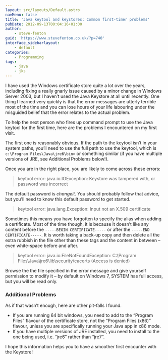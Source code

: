 ```yaml
---
layout: src/layouts/Default.astro
navMenu: false
title: 'Java keytool and keystores: Common first-timer problems'
pubDate: 2012-09-13T00:04:16+01:00
author:
    - steve-fenton
guid: 'https://www.stevefenton.co.uk/?p=740'
interface_sidebarlayout:
    - default
categories:
    - Programming
tags:
    - java
    - jks
---
```


I have used the Windows certificate store quite a lot over the years, including fixing a really gnarly issue caused by a minor change in Windows Server 2003, but I haven’t used the Java Keystore at all until recently. One thing I learned very quickly is that the error messages are utterly terrible most of the time and you can lose hours of your life labouring under the misguided belief that the error relates to the actual problem.

To help the next person who fires up command prompt to use the Java keytool for the first time, here are the problems I encountered on my first visit.

The first one is reasonably obvious. If the path to the keytool isn’t in your system paths, you’ll need to use the full path to use the keytool, which is `c:\Program Files\Java\jre6\bin>` or something similar (if you have multiple versions of JRE, see Additional Problems below!).

Once you are in the right place, you are likely to come across these errors:

> keytool error: java.io.IOException: Keystore was tampered with, or password was incorrect

The default password is *changeit*. You should probably follow that advice, but you’ll need to know this default password to get started.

> keytool error: java.lang.Exception: Input not an X.509 certificate

Sometimes this means you have forgotten to specify the alias when adding a certificate. Most of the time though, it is because it doesn’t like any content before the `-----BEGIN CERTIFICATE-----` or after the `-----END CERTIFICATE-----`. It is worth taking a back-up copy and then delete all the extra rubbish in the file other than these tags and the content in between – even white-space before and after.

> keytool error: java.io.FileNotFoundException: C:\\Program Files\\Java\\jre6\\lib\\security\\cacerts (Access is denied)

Browse the the file specified in the error message and give yourself permission to modify it – by default on Windows 7, SYSTEM has full access, but you will be read only.

### Additional Problems

As if that wasn’t enough, here are other pit-falls I found.

- If you are running 64 bit windows, you need to add to the “Program Files” flavour of the certificate store, not the “Program Files (x86)” flavour, unless you are specifically running your Java app in x86 mode.
- If you have multiple versions of JRE installed, you need to install to the one being used, i.e. “jre6” rather than “jre7”.

I hope this information helps you to have a smoother first encounter with the Keystore!